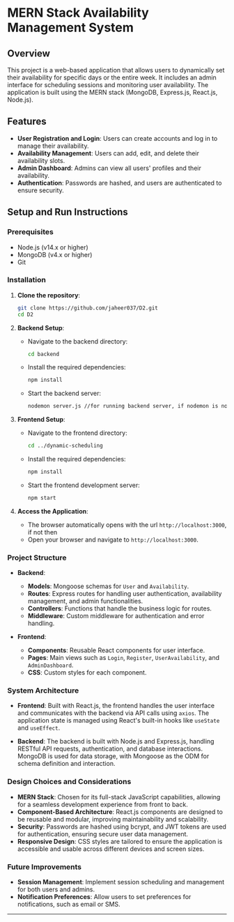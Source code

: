 
# MERN Stack Availability Management System

## Overview

This project is a web-based application that allows users to dynamically set their availability for specific days or the entire week. It includes an admin interface for scheduling sessions and monitoring user availability. The application is built using the MERN stack (MongoDB, Express.js, React.js, Node.js).

## Features

- **User Registration and Login**: Users can create accounts and log in to manage their availability.
- **Availability Management**: Users can add, edit, and delete their availability slots.
- **Admin Dashboard**: Admins can view all users' profiles and their availability.
- **Authentication**: Passwords are hashed, and users are authenticated to ensure security.

## Setup and Run Instructions

### Prerequisites

- Node.js (v14.x or higher)
- MongoDB (v4.x or higher)
- Git

### Installation

1. **Clone the repository**:
    ```bash
    git clone https://github.com/jaheer037/D2.git
    cd D2
    ```

2. **Backend Setup**:
    - Navigate to the backend directory:
      ```bash
      cd backend
      ```
    - Install the required dependencies:
      ```bash
      npm install
      ```
    - Start the backend server:
      ```bash
      nodemon server.js //for running backend server, if nodemon is not installed then use npm i nodemon command then run run server
      ```

3. **Frontend Setup**:
    - Navigate to the frontend directory:
      ```bash
      cd ../dynamic-scheduling
      ```
    - Install the required dependencies:
      ```bash
      npm install
      ```
    - Start the frontend development server:
      ```bash
      npm start
      ```

4. **Access the Application**:
   - The browser automatically opens with the url `http://localhost:3000`, if not then
   - Open your browser and navigate to `http://localhost:3000`.

### Project Structure

- **Backend**:
  - **Models**: Mongoose schemas for `User` and `Availability`.
  - **Routes**: Express routes for handling user authentication, availability management, and admin functionalities.
  - **Controllers**: Functions that handle the business logic for routes.
  - **Middleware**: Custom middleware for authentication and error handling.

- **Frontend**:
  - **Components**: Reusable React components for user interface.
  - **Pages**: Main views such as `Login`, `Register`, `UserAvailability`, and `AdminDashboard`.
  - **CSS**: Custom styles for each component.

### System Architecture

- **Frontend**: Built with React.js, the frontend handles the user interface and communicates with the backend via API calls using `axios`. The application state is managed using React's built-in hooks like `useState` and `useEffect`.

- **Backend**: The backend is built with Node.js and Express.js, handling RESTful API requests, authentication, and database interactions. MongoDB is used for data storage, with Mongoose as the ODM for schema definition and interaction.

### Design Choices and Considerations

- **MERN Stack**: Chosen for its full-stack JavaScript capabilities, allowing for a seamless development experience from front to back.
- **Component-Based Architecture**: React.js components are designed to be reusable and modular, improving maintainability and scalability.
- **Security**: Passwords are hashed using bcrypt, and JWT tokens are used for authentication, ensuring secure user data management.
- **Responsive Design**: CSS styles are tailored to ensure the application is accessible and usable across different devices and screen sizes.

### Future Improvements

- **Session Management**: Implement session scheduling and management for both users and admins.
- **Notification Preferences**: Allow users to set preferences for notifications, such as email or SMS.

---
